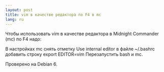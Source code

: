```yaml
---
layout: post
title: vim в качестве редактора по F4 в mc 
lang: ru
---
```


Чтобы использовать vim в качестве редактора в Midnight Commander (mc) по F4 надо:

В настройках mc снять отметку Use internal editor
в файле ~/.bashrc добавить строку
export EDITOR=vim
Перезапустить bash и mc.

Проверено на Debian 6.
